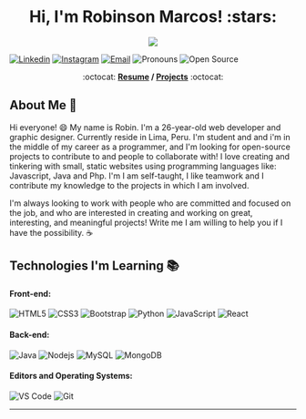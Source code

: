 <h1 align="center">Hi, I'm Robinson Marcos! :stars:</h1>
<p align="center"><img src="https://i.imgur.com/A6bWGFl.gif"/></p>

[![Linkedin](https://img.shields.io/badge/-LinkedIn-blue?style=flat&logo=Linkedin&logoColor=white&link=https://linkedin.com/in/brennankbrown/)](https://www.linkedin.com/in/robinson-marcos-ullauri-ramos-a0bb2a109/)
[![Instagram](https://img.shields.io/badge/-Instagram-c13584?style=flat&labelColor=c13584&logo=instagram&logoColor=white)](https://www.instagram.com/robinson_ullauri/)
[![Email](https://img.shields.io/badge/-Email-c14438?style=flat&logo=Gmail&logoColor=white&link=mailto:mail@brennanbrown.ca)](mailto:robinsonullauri@gmail.com)
![Pronouns](https://img.shields.io/badge/Pronouns-He%2FHim-brightgreen?style=flat)
![Open Source](http://img.shields.io/badge/-Open%20Source%20Fan-3DA639?style=flat&logo=open-source-initiative&logoColor=ffffff)

<p align="center"> :octocat: <b><a href="https:// <a href="https://www.brennanbrown.ca/resume.pdf">Resume</a> / <a href="https://www.brennanbrown.ca/project">Projects</a></b> :octocat: </p>

## About Me :wave:

Hi everyone! :smile: My name is Robin. I'm a 26-year-old web developer and graphic designer. Currently reside in Lima, Peru. I'm student and and i'm in the middle of my career as a programmer, and I'm looking for open-source projects to contribute to and people to collaborate with! I love creating and tinkering with small, static websites using programming languages like: Javascript, Java and Php. I'm I am self-taught, I like teamwork and I contribute my knowledge to the projects in which I am involved.

I'm always looking to work with people who are committed and focused on the job, and who are interested in creating and working on great, interesting, and meaningful projects! Write me I am willing to help you if I have the possibility. :coffee:

<!-- More info on badges below: https://github.com/badges/shields/blob/master/doc/logos.md -->

## Technologies I'm Learning :books:

#### Front-end:
![HTML5](https://img.shields.io/badge/-HTML5-333333?style=flat&logo=HTML5)
![CSS3](https://img.shields.io/badge/-CSS-000000?style=flat&logo=css3)
![Bootstrap](https://img.shields.io/badge/-Bootstrap-333333?style=flat&logo=bootstrap&logoColor=563D7C)
![Python](http://img.shields.io/badge/-Python-3776AB?style=flat-square&logo=python&logoColor=ffff4a)
![JavaScript](https://img.shields.io/badge/-JavaScript-%23F7DF1C?style=flat-square&logo=javascript&logoColor=000000&color=d1b01f)
![React](https://img.shields.io/badge/-React-%23282C34?style=flat-square&logo=react)

#### Back-end:
![Java](http://img.shields.io/badge/-Java-007396?style=flat-square&logo=java&logoColor=ffffff)
![Nodejs](https://img.shields.io/badge/-Nodejs-black?style=flat-square&logo=Node.js&logoColor=00d632)
![MySQL](https://img.shields.io/badge/-MySQL-333333?style=flat&logo=mysql)
![MongoDB](https://img.shields.io/badge/-MongoDB-333333?style=flat&logo=mongodb)


#### Editors and Operating Systems:

![VS Code](http://img.shields.io/badge/-VS%20Code-007ACC?style=flat-square&logo=visual-studio-code&logoColor=ffffff)
![Git](https://img.shields.io/badge/-Git-333333?style=flat&logo=git)
<hr/>

<!--
**SilverioGos/SilverioGos** is a ✨ _special_ ✨ repository because its `README.md` (this file) appears on your GitHub profile.
<img align="" src="https://media.giphy.com/media/jRf5fsn8G6YaogAWxn/giphy.gif" width="200" height="200"/>
Here are some ideas to get you started:
![IntelliJ IDEA](http://img.shields.io/badge/-IntelliJ%20IDEA-000000?style=flat-square&logo=intellij-idea&logoColor=ffffff)
![LaTeX](http://img.shields.io/badge/-LaTeX-008080?style=flat-square&logo=latex&logoColor=ffffff)
![Debian](http://img.shields.io/badge/-Debian-A81D33?style=flat-square&logo=debian&logoColor=ffffff)
![FreeBSD](http://img.shields.io/badge/-Free%20BSD-AB2B28?style=flat-square&logo=freebsd&logoColor=ffffff)
![GNU Emacs](http://img.shields.io/badge/-GNU%20Emacs-7F5AB6?style=flat-square&logo=gnu-emacs&logoColor=ffffff)
![GNU Bash](http://img.shields.io/badge/-GNU%20Bash-000000?style=flat-square&logo=gnu-bash&logoColor=ffffff)
  
 #### Front-end:

![Sass](https://img.shields.io/badge/-Sass-%23CC6699?style=flat-square&logo=sass&logoColor=ffffff)
![JavaScript](https://img.shields.io/badge/-JavaScript-%23F7DF1C?style=flat-square&logo=javascript&logoColor=000000&color=d1b01f)
![React](https://img.shields.io/badge/-React-%23282C34?style=flat-square&logo=react) 
![Spring](http://img.shields.io/badge/-Spring-6DB33F?style=flat-square&logo=spring&logoColor=ffffff) 
 
#### Back-end:

![Redis](https://img.shields.io/badge/-Redis-DC382D?style=flat-square&logo=redis&logoColor=ffffff)
![PostgreSQL](https://img.shields.io/badge/-PostgreSQL-336791?style=flat-square&logo=postgresql)
![GraphQL](https://img.shields.io/badge/-GraphQL-E10098?style=flat-square&logo=graphql&logoColor=ffffff)
![Heroku](https://img.shields.io/badge/-Heroku-430098?style=flat-square&logo=heroku&logoColor=ffffff)
![Docker](https://img.shields.io/badge/-Docker-black?style=flat-square&logo=docker)
![NGINX](http://img.shields.io/badge/-NGINX-269539?style=flat-square&logo=nginx&logoColor=ffffff)  
  
  
  
- 🔭 I’m currently working on ...
- 🌱 I’m currently learning ...
- 👯 I’m looking to collaborate on ...
- 🤔 I’m looking for help with ...
- 💬 Ask me about ...
- 📫 How to reach me: ...
- 😄 Pronouns: ...
- ⚡ Fun fact: ...
-->
